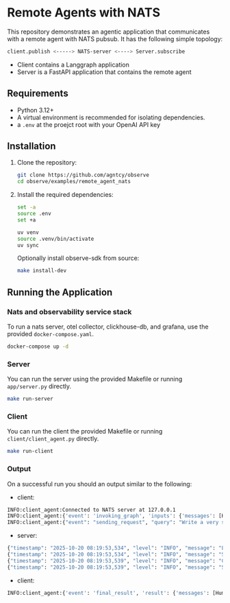 # Remote Agents with NATS

This repository demonstrates an agentic application that communicates with a remote agent with NATS pubsub. It has the following simple topology:

```bash
client.publish <-----> NATS-server <----> Server.subscribe
```

- Client contains a Langgraph application
- Server is a FastAPI application that contains the remote agent

## Requirements

- Python 3.12+
- A virtual environment is recommended for isolating dependencies.
- a `.env` at the proejct root with your OpenAI API key

## Installation

1. Clone the repository:

   ```bash
   git clone https://github.com/agntcy/observe
   cd observe/examples/remote_agent_nats
   ```

2. Install the required dependencies:

   ```bash
   set -a
   source .env
   set +a

   uv venv
   source .venv/bin/activate
   uv sync
   ```

   Optionally install observe-sdk from source:
   ```bash
   make install-dev
   ```

## Running the Application

### Nats and observability service stack

To run a nats server, otel collector, clickhouse-db, and grafana, use the provided `docker-compose.yaml`.

   ```bash
   docker-compose up -d
   ```

### Server

You can run the server using the provided Makefile or running `app/server.py` directly.

   ```bash
   make run-server
   ```

### Client

You can run the client the provided Makefile or running `client/client_agent.py` directly.

   ```bash
   make run-client
   ```

### Output

On a successful run you should an output similar to the following:

- client:

```bash
INFO:client_agent:Connected to NATS server at 127.0.0.1
INFO:client_agent:{'event': 'invoking_graph', 'inputs': {'messages': [HumanMessage(content='Write a very short story about a cat', additional_kwargs={}, response_metadata={})]}}
INFO:client_agent:{"event": "sending_request", "query": "Write a very short story about a cat"}
```

- server:

```bash
{"timestamp": "2025-10-20 08:19:53,534", "level": "INFO", "message": "Logging is initialized. This should appear in the log file.", "module": "logging_config", "function": "configure_logging", "line": 144, "logger": "app", "pid": 23271}
{"timestamp": "2025-10-20 08:19:53,534", "level": "INFO", "message": "Starting NATS application...", "module": "server", "function": "main", "line": 204, "logger": "app", "pid": 23271}
{"timestamp": "2025-10-20 08:19:53,539", "level": "INFO", "message": "Connected to NATS server at nats://127.0.0.1:4222", "module": "server", "function": "serve_agent", "line": 150, "logger": "app", "pid": 23271}
{"timestamp": "2025-10-20 08:19:53,539", "level": "INFO", "message": "Subscribed to topic: server", "module": "server", "function": "serve_agent", "line": 171, "logger": "app", "pid": 23271}
```

- client:

```bash
INFO:client_agent:{'event': 'final_result', 'result': {'messages': [HumanMessage(content='Write a very short story about a cat', additional_kwargs={}, response_metadata={}, id='9ab7430d-5d05-4e3e-9489-0051322332e1'), HumanMessage(content='Write a very short story about a cat', additional_kwargs={}, response_metadata={}, id='24f5fc98-9ced-4c67-bcee-5e100c9a050e'), AIMessage(content='Whiskers, a curious calico cat, loved exploring the little garden behind her house. Each morning, she would awaken with the sun, stretching luxuriously before prancing out through the open backdoor. Today, as she padded over the dew-kissed grass, she discovered something extraordinary—a tiny blue butterfly fluttering around a cluster of daisies. Mesmerized, Whiskers pounced gently, not to capture, but to frolic alongside her delicate new friend. Together, they danced under the warming light, creating a fleeting, joyful bond that made that morning truly magical. As the butterfly eventually fluttered away, Whiskers watched it disappear into the sky, her heart light and content with the beauty she had experienced.', additional_kwargs={}, response_metadata={}, id='355e05a6-f8cf-47ed-8ae3-40bebc15dfc0')]}}
```
